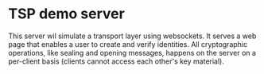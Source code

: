 # TSP demo server

This server wil simulate a transport layer using websockets.
It serves a web page that enables a user to create and verify identities.
All cryptographic operations, like sealing and opening messages, happens on the
server on a per-client basis (clients cannot access each other's key material).
